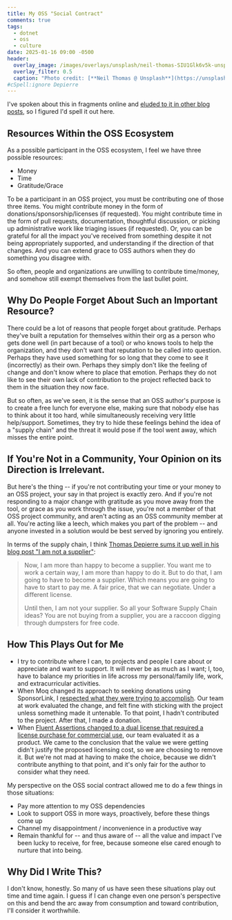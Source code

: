 ```yaml
---
title: My OSS "Social Contract"
comments: true
tags:
  - dotnet
  - oss
  - culture
date: 2025-01-16 09:00 -0500
header:
  overlay_image: /images/overlays/unsplash/neil-thomas-SIU1Glk6v5k-unsplash.jpg
  overlay_filter: 0.5
  caption: "Photo credit: [**Neil Thomas @ Unsplash**](https://unsplash.com/@finleydesign?utm_content=creditCopyText&utm_medium=referral&utm_source=unsplash)"
#cSpell:ignore Depierre
---
```

I've spoken about this in fragments online and [eluded to it in other blog posts](https://seankilleen.com/2023/08/on-moq-and-our-part-in-the-oss-sustainability-social-contract/), so I figured I'd spell it out here.

## Resources Within the OSS Ecosystem

As a possible participant in the OSS ecosystem, I feel we have three possible resources:

* Money
* Time
* Gratitude/Grace

To be a participant in an OSS project, you must be contributing one of those three items. You might contribute money in the form of donations/sponsorship/licenses (if requested). You might contribute time in the form of pull requests, documentation, thoughtful discussion, or picking up administrative work like triaging issues (if requested). Or, you can be grateful for all the impact you've received from something despite it not being appropriately supported, and understanding if the direction of that changes. And you can extend grace to OSS authors when they do something you disagree with.

So often, people and organizations are unwilling to contribute time/money, and somehow still exempt themselves from the last bullet point.

## Why Do People Forget About Such an Important Resource?

There could be a lot of reasons that people forget about gratitude. Perhaps they've built a reputation for themselves within their org as a person who gets done well (in part because of a tool) or who knows tools to help the organization, and they don't want that reputation to be called into question. Perhaps they have used something for so long that they come to see it (incorrectly) as their own. Perhaps they simply don't like the feeling of change and don't know where to place that emotion. Perhaps they do not like to see their own lack of contribution to the project reflected back to them in the situation they now face.

But so often, as we've seen, it is the sense that an OSS author's purpose is to create a free lunch for everyone else, making sure that nobody else has to think about it too hard, while simultaneously receiving very little help/support. Sometimes, they try to hide these feelings behind the idea of a "supply chain" and the threat it would pose if the tool went away, which misses the entire point.

## If You're Not in a Community, Your Opinion on its Direction is Irrelevant.

But here's the thing -- if you're not contributing your time or your money to an OSS project, your say in that project is exactly zero. And if you're not responding to a major change with gratitude as you move away from the tool, or grace as you work through the issue, you're not a member of that OSS project community, and aren't acting as an OSS community member at all. You're acting like a leech, which makes you part of the problem -- and anyone invested in a solution would be best served by ignoring you entirely.

In terms of the supply chain, I think [Thomas Depierre sums it up well in his blog post "I am not a supplier"](https://www.softwaremaxims.com/blog/not-a-supplier):

> Now, I am more than happy to become a supplier. You want me to work a certain way, I am more than happy to do it. But to do that, I am going to have to become a supplier. Which means you are going to have to start to pay me. A fair price, that we can negotiate. Under a different license.
>
> Until then, I am not your supplier. So all your Software Supply Chain ideas? You are not buying from a supplier, you are a raccoon digging through dumpsters for free code.

## How This Plays Out for Me

* I try to contribute where I can, to projects and people I care about or appreciate and want to support. It will never be as much as I want; I, too, have to balance my priorities in life across my personal/family life, work, and extracurricular activities.
* When Moq changed its approach to seeking donations using SponsorLink, I [respected what they were trying to accomplish](https://seankilleen.com/2023/08/on-moq-and-our-part-in-the-oss-sustainability-social-contract/). Our team at work evaluated the change, and felt fine with sticking with the project unless something made it untenable. To that point, I hadn't contributed to the project. After that, I made a donation.
* When [Fluent Assertions changed to a dual license that required a license purchase for commercial use](https://github.com/fluentassertions/fluentassertions/pull/2943), our team evaluated it as a product. We came to the conclusion that the value we were getting didn't justify the proposed licensing cost, so we are choosing to remove it. But we're not mad at having to make the choice, because we didn't contribute anything to that point, and it's only fair for the author to consider what they need.

My perspective on the OSS social contract allowed me to do a few things in those situations:

* Pay more attention to my OSS dependencies
* Look to support OSS in more ways, proactively, before these things come up
* Channel my disappointment / inconvenience in a productive way
* Remain thankful for -- and thus aware of -- all the value and impact I've been lucky to receive, for free, because someone else cared enough to nurture that into being.

## Why Did I Write This?

I don't know, honestly. So many of us have seen these situations play out time and time again. I guess if I can change even one person's perspective on this and bend the arc away from consumption and toward contribution, I'll consider it worthwhile.
